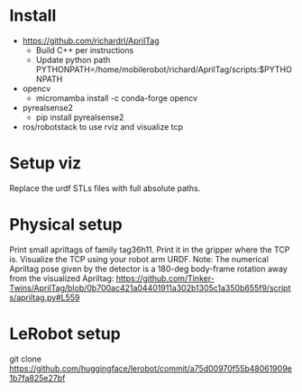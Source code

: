 # Install
- https://github.com/richardrl/AprilTag
	- Build C++ per instructions
	- Update python path PYTHONPATH=/home/mobilerobot/richard/AprilTag/scripts:$PYTHONPATH
- opencv
	- micromamba install -c conda-forge opencv
- pyrealsense2
	- pip install pyrealsense2
- ros/robotstack to use rviz and visualize tcp

# Setup viz
Replace the urdf STLs files with full absolute paths.

# Physical setup
Print small apriltags of family tag36h11. Print it in the gripper where the TCP is. 
Visualize the TCP using your robot arm URDF. 
Note: The numerical Apriltag pose given by the detector is a 180-deg body-frame rotation away from the visualized Apriltag: https://github.com/Tinker-Twins/AprilTag/blob/0b700ac421a04401911a302b1305c1a350b655f9/scripts/apriltag.py#L559


# LeRobot setup
git clone https://github.com/huggingface/lerobot/commit/a75d00970f55b48061909e1b7fa825e27bf